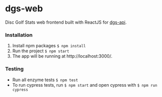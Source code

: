 # dgs-web
Disc Golf Stats web frontend built with ReactJS for [dgs-api](https://github.com/kajte/dgs-api).

### Installation

1. Install npm packages `$ npm install`
2. Run the project `$ npm start`
3. The app will be running at http://localhost:3000/.

### Testing

- Run all enzyme tests `$ npm test`
- To run cypress tests, run `$ npm start` and open cypress with `$ npm run cypress`

